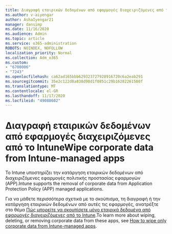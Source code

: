 ```yaml
---
title: Διαγραφή εταιρικών δεδομένων από εφαρμογές διαχειριζόμενες από το Intune
ms.author: v-aiyengar
author: AshaIyengar21
manager: dansimp
ms.date: 11/16/2020
ms.audience: Admin
ms.topic: article
ms.service: o365-administration
ROBOTS: NOINDEX, NOFOLLOW
localization_priority: Normal
ms.collection: Adm_o365
ms.custom:
- "6700006"
- "7243"
ms.openlocfilehash: ca62ad165bbb629323727928916720c6a2eab291
ms.sourcegitcommit: 35e2c122d8a838d98d1f0851c29b16282261580f
ms.translationtype: MT
ms.contentlocale: el-GR
ms.lasthandoff: 11/17/2020
ms.locfileid: "49088602"
---
```

# <a name="wipe-corporate-data-from-intune-managed-apps"></a><span data-ttu-id="e7e8f-102">Διαγραφή εταιρικών δεδομένων από εφαρμογές διαχειριζόμενες από το Intune</span><span class="sxs-lookup"><span data-stu-id="e7e8f-102">Wipe corporate data from Intune-managed apps</span></span>

<span data-ttu-id="e7e8f-103">Το Intune υποστηρίζει την κατάργηση εταιρικών δεδομένων από διαχειριζόμενες εφαρμογές πολιτικής προστασίας εφαρμογών (APP).</span><span class="sxs-lookup"><span data-stu-id="e7e8f-103">Intune supports the removal of corporate data from Application Protection Policy (APP) managed applications.</span></span> 

<span data-ttu-id="e7e8f-104">Για να μάθετε περισσότερα σχετικά με το σκούπισμα, τη διαγραφή ή την κατάργηση εταιρικών δεδομένων από αυτές τις εφαρμογές, ανατρέξτε στο θέμα [Πώς μπορείτε να σκουπίσετε μόνο εταιρικά δεδομένα από εφαρμογές διαχειριζόμενες από το Intune](https://docs.microsoft.com/mem/intune/apps/apps-selective-wipe).</span><span class="sxs-lookup"><span data-stu-id="e7e8f-104">To learn more about wiping, deleting, or removing corporate data from these apps, see [How to wipe only corporate data from Intune-managed apps](https://docs.microsoft.com/mem/intune/apps/apps-selective-wipe).</span></span>
